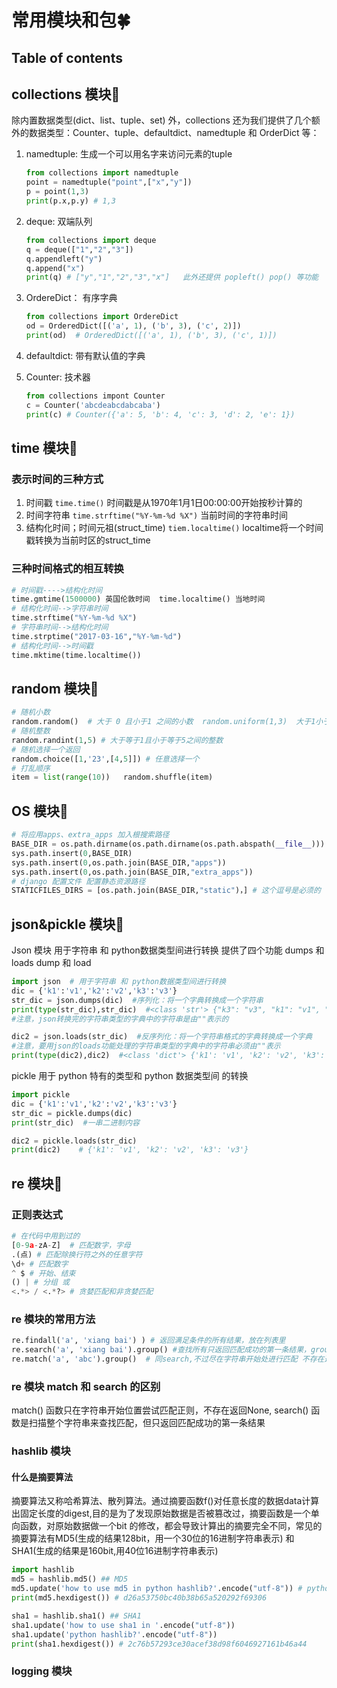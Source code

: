 # 常用模块和包:four_leaf_clover:

## Table of contents

<extoc></extoc>

## collections 模块:deciduous_tree:

除内置数据类型(dict、list、tuple、set) 外，collections 还为我们提供了几个额外的数据类型：Counter、tuple、defaultdict、namedtuple 和 OrderDict  等：

1. namedtuple: 生成一个可以用名字来访问元素的tuple

   ```python
   from collections import namedtuple
   point = namedtuple("point",["x","y"])
   p = point(1,3)
   print(p.x,p.y) # 1,3
   ```

2. deque: 双端队列

   ```python
   from collections import deque
   q = deque(["1","2","3"])
   q.appendleft("y")
   q.append("x")
   print(q) # ["y","1","2","3","x"]   此外还提供 popleft() pop() 等功能
   ```

3. OrdereDict： 有序字典

   ```python 
   from collections import OrdereDict
   od = OrderedDict([('a', 1), ('b', 3), ('c', 2)])
   print(od)  # OrderedDict([('a', 1), ('b', 3), ('c', 1)])  
   ```

4. defaultdict: 带有默认值的字典

5. Counter: 技术器

   ```python
   from collections impont Counter 
   c = Counter('abcdeabcdabcaba')
   print(c) # Counter({'a': 5, 'b': 4, 'c': 3, 'd': 2, 'e': 1})
   ```

## time 模块:deciduous_tree:

### 表示时间的三种方式

1. 时间戳  `time.time()` 时间戳是从1970年1月1日00:00:00开始按秒计算的
2. 时间字符串 `time.strftime("%Y-%m-%d %X")` 当前时间的字符串时间
3. 结构化时间；时间元祖(struct_time)  `tiem.localtime()` localtime将一个时间戳转换为当前时区的struct_time

### 三种时间格式的相互转换

```python
# 时间戳---->结构化时间
time.gmtime(1500000) 英国伦敦时间  time.localtime() 当地时间
# 结构化时间-->字符串时间
time.strftime("%Y-%m-%d %X")
# 字符串时间-->结构化时间
time.strptime("2017-03-16","%Y-%m-%d")
# 结构化时间-->时间戳
time.mktime(time.localtime())
```

## random 模块:deciduous_tree:

```python 
# 随机小数
random.random()  # 大于 0 且小于1 之间的小数  random.uniform(1,3)  大于1小于3的小数
# 随机整数
random.randint(1,5) # 大于等于1且小于等于5之间的整数
# 随机选择一个返回
random.choice([1,'23',[4,5]]) # 任意选择一个
# 打乱顺序
item = list(range(10))   random.shuffle(item)
```

## OS 模块:deciduous_tree:

```python
# 将应用apps、extra_apps 加入根搜索路径
BASE_DIR = os.path.dirname(os.path.dirname(os.path.abspath(__file__)))
sys.path.insert(0,BASE_DIR)
sys.path.insert(0,os.path.join(BASE_DIR,"apps"))
sys.path.insert(0,os.path.join(BASE_DIR,"extra_apps"))
# django 配置文件 配置静态资源路径
STATICFILES_DIRS = [os.path.join(BASE_DIR,"static")，] # 这个逗号是必须的
```

##  json&pickle 模块:deciduous_tree:

Json 模块 用于字符串 和 python数据类型间进行转换   提供了四个功能 dumps  和 loads  dump 和 load

```python 
import json  # 用于字符串 和 python数据类型间进行转换
dic = {'k1':'v1','k2':'v2','k3':'v3'}
str_dic = json.dumps(dic)  #序列化：将一个字典转换成一个字符串
print(type(str_dic),str_dic)  #<class 'str'> {"k3": "v3", "k1": "v1", "k2": "v2"}
#注意，json转换完的字符串类型的字典中的字符串是由""表示的

dic2 = json.loads(str_dic)  #反序列化：将一个字符串格式的字典转换成一个字典
#注意，要用json的loads功能处理的字符串类型的字典中的字符串必须由""表示
print(type(dic2),dic2)  #<class 'dict'> {'k1': 'v1', 'k2': 'v2', 'k3': 'v3'}
```

pickle 用于 python 特有的类型和 python 数据类型间 的转换

```python 
import pickle
dic = {'k1':'v1','k2':'v2','k3':'v3'}
str_dic = pickle.dumps(dic)
print(str_dic)  #一串二进制内容

dic2 = pickle.loads(str_dic)
print(dic2)    # {'k1': 'v1', 'k2': 'v2', 'k3': 'v3'}
```

## re 模块:deciduous_tree:

### 正则表达式

```python
# 在代码中用到过的
[0-9a-zA-Z]  # 匹配数字，字母
.(点) # 匹配除换行符之外的任意字符
\d+ # 匹配数字
^ $ # 开始、结束
() | # 分组 或
<.*> / <.*?> # 贪婪匹配和非贪婪匹配
```

### re 模块的常用方法

```python 
re.findall('a', 'xiang bai') ) # 返回满足条件的所有结果，放在列表里
re.search('a', 'xiang bai').group() #查找所有只返回匹配成功的第一条结果，group()调用 扫描整个字符串
re.match('a', 'abc').group()  # 同search,不过尽在字符串开始处进行匹配 不存在返回None 
```

### re 模块 match 和 search 的区别

match() 函数只在字符串开始位置尝试匹配正则，不存在返回None, search() 函数是扫描整个字符串来查找匹配，但只返回匹配成功的第一条结果

### hashlib 模块

#### 什么是摘要算法

摘要算法又称哈希算法、散列算法。通过摘要函数f()对任意长度的数据data计算出固定长度的digest,目的是为了发现原始数据是否被篡改过，摘要函数是一个单向函数，对原始数据做一个bit 的修改，都会导致计算出的摘要完全不同，常见的摘要算法有MD5(生成的结果128bit，用一个30位的16进制字符串表示) 和SHA1(生成的结果是160bit,用40位16进制字符串表示)

```python
import hashlib
md5 = hashlib.md5() ## MD5
md5.update('how to use md5 in python hashlib?'.encode("utf-8")) # python 3 中需对字符串编码
print(md5.hexdigest()) # d26a53750bc40b38b65a520292f69306

sha1 = hashlib.sha1() ## SHA1
sha1.update('how to use sha1 in '.encode("utf-8"))
sha1.update('python hashlib?'.encode("utf-8"))
print(sha1.hexdigest()) # 2c76b57293ce30acef38d98f6046927161b46a44
```

### logging 模块  

